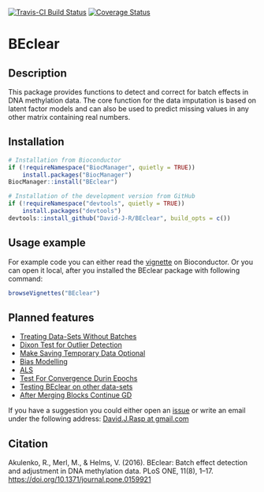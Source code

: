 [![Travis-CI Build Status](https://travis-ci.org/David-J-R/BEclear.svg?branch=master)](https://travis-ci.org/David-J-R/BEclear)
[![Coverage Status](https://img.shields.io/codecov/c/github/David-J-R/BEclear/master.svg)](https://codecov.io/github/David-J-R/BEclear?branch=master)


# BEclear

## Description

This package provides functions to detect and correct for batch effects in
DNA methylation data. The core function for the data imputation is based on 
latent factor models and can also be used to predict missing values in any other 
matrix containing real numbers.

## Installation

```r
# Installation from Bioconductor
if (!requireNamespace("BiocManager", quietly = TRUE))
    install.packages("BiocManager")
BiocManager::install("BEclear")
```

```r
# Installation of the development version from GitHub
if (!requireNamespace("devtools", quietly = TRUE))
    install.packages("devtools")
devtools::install_github("David-J-R/BEclear", build_opts = c())
```

## Usage example

For example code you can either read the [vignette](https://bioconductor.org/packages/devel/bioc/vignettes/BEclear/inst/doc/BEclear.html) on Bioconductor. Or you can open it local, after you installed the BEclear package with following command:

```r
browseVignettes("BEclear")
```

## Planned features

- [Treating Data-Sets Without Batches](https://github.com/David-J-R/BEclear/issues/22)
- [Dixon Test for Outlier Detection](https://github.com/David-J-R/BEclear/issues/20)
- [Make Saving Temporary Data Optional](https://github.com/David-J-R/BEclear/issues/21)
- [Bias Modelling](https://github.com/David-J-R/BEclear/issues/18)
- [ALS](https://github.com/David-J-R/BEclear/issues/19)
- [Test For Convergence Durin Epochs](https://github.com/David-J-R/BEclear/issues/23)
- [Testing BEclear on other data-sets](https://github.com/David-J-R/BEclear/issues/24)
- [After Merging Blocks Continue GD](https://github.com/David-J-R/BEclear/issues/25)

If you have a suggestion
you could either open an [issue](https://github.com/David-J-R/BEclear/issues) or 
write an email under the following address: [David.J.Rasp at gmail.com](mailto:David.J.Rasp@gmail.com)


## Citation

Akulenko, R., Merl, M., & Helms, V. (2016). BEclear: Batch effect detection and 
adjustment in DNA methylation data. PLoS ONE, 11(8), 1–17.
https://doi.org/10.1371/journal.pone.0159921
